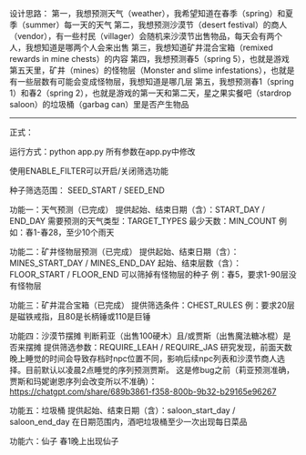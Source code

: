 设计思路：
第一，我想预测天气（weather），我希望知道在春季（spring）和夏季（summer）每一天的天气
第二，我想预测沙漠节（desert festival）的商人（vendor），有一些村民（villager）会随机来沙漠节出售物品，每天会有两个人，我想知道是哪两个人会来出售
第三，我想知道矿井混合宝箱（remixed rewards in mine chests）的内容
第四，我想预测春5（spring 5），也就是游戏第五天里，矿井（mines）的怪物层（Monster and slime infestations），也就是有一些层数有可能会变成怪物层，我想知道是哪几层
第五，我想预测春1（spring 1）和春2（spring 2），也就是游戏的第一天和第二天，星之果实餐吧（stardrop saloon）的垃圾桶（garbag can）里是否产生物品

---

正式：

运行方式：python app.py
所有参数在app.py中修改

使用ENABLE_FILTER可以开启/关闭筛选功能

种子筛选范围：
SEED_START / SEED_END

功能一：天气预测（已完成）
提供起始、结束日期（含）：START_DAY / END_DAY
需要预测的天气类型：TARGET_TYPES
最少天数：MIN_COUNT
例如：春1-春28，至少10个雨天

功能二：矿井怪物层预测（已完成）
提供起始、结束日期（含）：MINES_START_DAY / MINES_END_DAY
起始、结束层数（含）：FLOOR_START / FLOOR_END
可以筛掉有怪物层的种子
例：春5，要求1-90层没有怪物层

功能三：矿井混合宝箱（已完成）
提供筛选条件：CHEST_RULES
例：要求20层是磁铁戒指，且80是长柄锤或110是巨锤

功能四：沙漠节摆摊
判断莉亚（出售100硬木）且/或贾斯（出售魔法糖冰棍）是否来摆摊
提供筛选参数：REQUIRE_LEAH / REQUIRE_JAS 
研究发现，前面天数晚上睡觉的时间会导致存档时npc位置不同，影响后续npc列表和沙漠节商人选择。目前默认以凌晨2点睡觉的序列预测贾斯。
这是修bug之前（莉亚预测准确，贾斯和玛妮谢恩序列会改变所以不准确）：
https://chatgpt.com/share/689b3861-f358-800b-9b32-b29165e96267

功能五：垃圾桶
提供起始、结束日期（含）：saloon_start_day / saloon_end_day
在日期范围内，酒吧垃圾桶至少一次出现每日菜品

功能六：仙子
春1晚上出现仙子